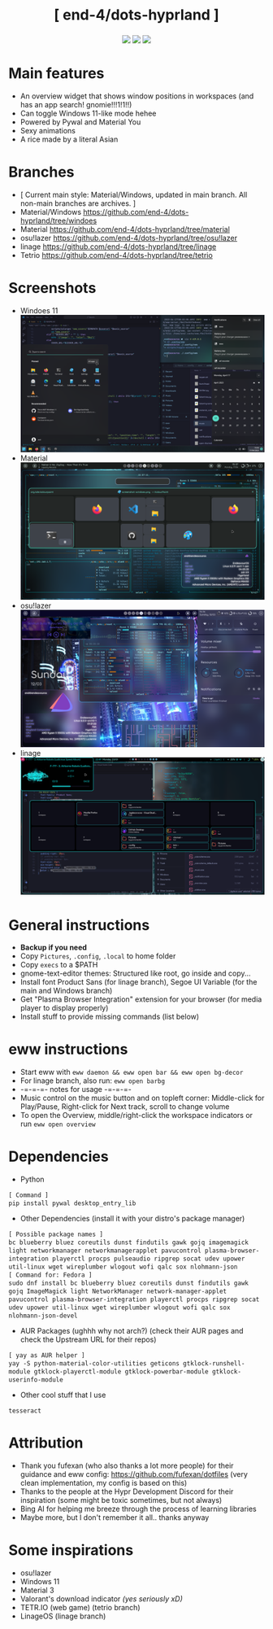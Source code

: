 <div align="center">
    <h1>[ end-4/dots-hyprland ]</h1>
    <h3></h3>
</div>

<div align="center">

![](https://img.shields.io/github/last-commit/end-4/dots-hyprland?&style=for-the-badge&color=FFB1C8&logoColor=D9E0EE&labelColor=292324)
![](https://img.shields.io/github/stars/end-4/dots-hyprland?style=for-the-badge&logo=andela&color=FFB686&logoColor=D9E0EE&labelColor=292324)
[![](https://img.shields.io/github/repo-size/end-4/dots-hyprland?color=CAC992&label=SIZE&logo=googledrive&style=for-the-badge&logoColor=D9E0EE&labelColor=292324)](https://github.com/end-4/hyprland)
</a>

</div>

# Main features
 - An overview widget that shows window positions in workspaces (and has an app search! gnomie!!!1!1!!)
 - Can toggle Windows 11-like mode hehee
 - Powered by Pywal and Material You
 - Sexy animations
 - A rice made by a literal Asian

# Branches
 - [ Current main style: Material/Windows, updated in main branch. All non-main branches are archives. ]
 - Material/Windows https://github.com/end-4/dots-hyprland/tree/windoes
 - Material https://github.com/end-4/dots-hyprland/tree/material
 - osu!lazer https://github.com/end-4/dots-hyprland/tree/osu!lazer
 - linage https://github.com/end-4/dots-hyprland/tree/linage
 - Tetrio https://github.com/end-4/dots-hyprland/tree/tetrio

# Screenshots 
 - Windoes 11
 ![dots-hyprland](./assets/screenshot-windoes.png)
 - Material
 ![dots-hyprland](./assets/screenshot-material.png)
 - osu!lazer
 ![dots-hyprland](./assets/screenshot-17.png)
 - linage
 ![dots-hyprland](./assets/screenshot-9.png)

# General instructions
 - **Backup if you need**
 - Copy `Pictures`, `.config`, `.local` to home folder
 - Copy `execs` to a $PATH
 - gnome-text-editor themes: Structured like root, go inside and copy...
 - Install font Product Sans (for linage branch), Segoe UI Variable (for the main and Windows branch)
 - Get "Plasma Browser Integration" extension for your browser (for media player to display properly)
 - Install stuff to provide missing commands (list below) 

# eww instructions
 - Start eww with `eww daemon && eww open bar && eww open bg-decor`
 - For linage branch, also run: `eww open barbg`
 - -=-=-=- notes for usage -=-=-=-
 - Music control on the music button and on topleft corner: Middle-click for Play/Pause, Right-click for Next track, scroll to change volume
 - To open the Overview, middle/right-click the workspace indicators or run `eww open overview`

# Dependencies
 - Python
```
[ Command ]
pip install pywal desktop_entry_lib
```
 - Other Dependencies (install it with your distro's package manager)
```
[ Possible package names ]
bc blueberry bluez coreutils dunst findutils gawk gojq imagemagick light networkmanager networkmanagerapplet pavucontrol plasma-browser-integration playerctl procps pulseaudio ripgrep socat udev upower util-linux wget wireplumber wlogout wofi qalc sox nlohmann-json
[ Command for: Fedora ]
sudo dnf install bc blueberry bluez coreutils dunst findutils gawk gojq ImageMagick light NetworkManager network-manager-applet pavucontrol plasma-browser-integration playerctl procps ripgrep socat udev upower util-linux wget wireplumber wlogout wofi qalc sox nlohmann-json-devel
```
- AUR Packages (ughhh why not arch?) (check their AUR pages and check the Upstream URL for their repos)
```
[ yay as AUR helper ]
yay -S python-material-color-utilities geticons gtklock-runshell-module gtklock-playerctl-module gtklock-powerbar-module gtklock-userinfo-module
```
 - Other cool stuff that I use
```
tesseract
```

# Attribution
 - Thank you fufexan (who also thanks a lot more people) for their guidance and eww config: https://github.com/fufexan/dotfiles (very clean implementation, my config is based on this)
 - Thanks to the people at the Hypr Development Discord for their inspiration (some might be toxic sometimes, but not always)
 - Bing AI for helping me breeze through the process of learning libraries
 - Maybe more, but I don't remember it all.. thanks anyway

# Some inspirations
 - osu!lazer
 - Windows 11
 - Material 3
 - Valorant's download indicator _(yes seriously xD)_
 - TETR.IO (web game) (tetrio branch)
 - LinageOS (linage branch)